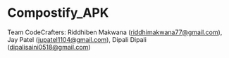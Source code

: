 # Compostify_APK
Team CodeCrafters: Riddhiben Makwana (riddhimakwana77@gmail.com), Jay Patel (jupatel1104@gmail.com), Dipali Dipali (dipalisaini0518@gmail.com)
